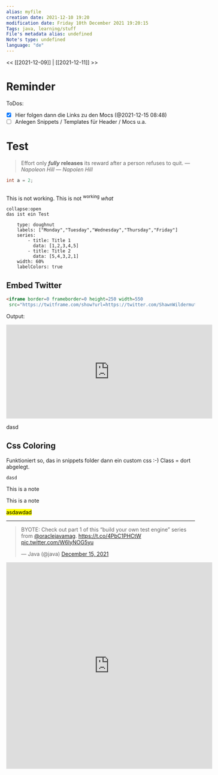 ```yaml
---
alias: myfile
creation date: 2021-12-10 19:20
modification date: Friday 10th December 2021 19:20:15
Tags: java, learning/stuff
File's metadata alias: undefined
Note's type: undefined
language: "de"
---
```


<< [[2021-12-09]] | [[2021-12-11]] >>

# Reminder
ToDos:
- [x] Hier folgen dann die Links zu den Mocs (@2021-12-15 08:48)
- [ ] Anlegen Snippets / Templates für Header / Mocs u.a.
# Test

> Effort only ***fully*** **releases** its reward after a person refuses to quit.
> &mdash; <cite>Napoleon Hill</cite>
> &mdash; _Napolen Hill_ 


```csharp 
int a = 2;


```

```
```

This is not working. This is not <sup>working</sup>
_what_

```ad-fail
collapse:open
das ist ein Test
```

```chart
	type: doughnut
 	labels: ["Monday","Tuesday","Wednesday","Thursday","Friday"]
 	series:
 		- title: Title 1
 		  data: [1,2,3,4,5]
 		- title: Title 2
 		  data: [5,4,3,2,1]
	width: 60%
	labelColors: true
```

## Embed Twitter
```html
<iframe border=0 frameborder=0 height=250 width=550  
 src="https://twitframe.com/show?url=https://twitter.com/ShawnWildermuth/status/1470941146771771395?s=20"></iframe>
```
Output:
<iframe border=0 frameborder=0 height=250 width=550  
 src="https://twitframe.com/show?url=https://twitter.com/ShawnWildermuth/status/1470941146771771395?s=20"></iframe>
 
 

 
 dasd
 
 ## Css Coloring
 Funktioniert so, das in snippets folder dann ein custom css :-) Class = dort abgelegt.
 
 ```note-orange-background
 dasd
 ```
 
 <span class="orange-bg">This is a note</span>
 
  <span class="orange">This is a note</span>
  
  <mark class="blue">asdawdad</mark>

---


 <blockquote class="twitter-tweet"><p lang="en" dir="ltr">BYOTE: Check out part 1 of this “build your own test engine” series from <a href="https://twitter.com/Oraclejavamag?ref_src=twsrc%5Etfw">@oraclejavamag</a>. <a href="https://t.co/4PbC1PHCtW">https://t.co/4PbC1PHCtW</a> <a href="https://t.co/W6IyNOG5yu">pic.twitter.com/W6IyNOG5yu</a></p>&mdash; Java (@java) <a href="https://twitter.com/java/status/1471125396108283907?ref_src=twsrc%5Etfw">December 15, 2021</a></blockquote> <script async src="https://platform.twitter.com/widgets.js" charset="utf-8"></script>
   
   
 
 <iframe border=0 frameborder=0 height=550 width=550  
 src="https://twitframe.com/show?url= https://twitter.com/java/status/1471125396108283907?s=20"></iframe>